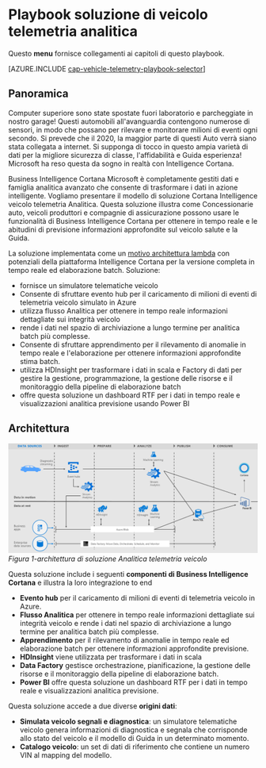 <properties 
    pageTitle="Playbook soluzione di veicolo telemetria analitica | Microsoft Azure" 
    description="Utilizzare le funzionalità di Business Intelligence Cortana per ottenere in tempo reale e stima approfondimenti sulla veicolo salute e favorire abitudini." 
    services="machine-learning" 
    documentationCenter="" 
    authors="bradsev" 
    manager="jhubbard" 
    editor="cgronlun" />

<tags 
    ms.service="machine-learning" 
    ms.workload="data-services" 
    ms.tgt_pltfrm="na" 
    ms.devlang="na" 
    ms.topic="article" 
    ms.date="09/12/2016" 
    ms.author="bradsev" />


# <a name="vehicle-telemetry-analytics-solution-playbook"></a>Playbook soluzione di veicolo telemetria analitica

Questo **menu** fornisce collegamenti ai capitoli di questo playbook. 

[AZURE.INCLUDE [cap-vehicle-telemetry-playbook-selector](../../includes/cap-vehicle-telemetry-playbook-selector.md)]

## <a name="overview"></a>Panoramica
Computer superiore sono state spostate fuori laboratorio e parcheggiate in nostro garage! Questi automobili all'avanguardia contengono numerose di sensori, in modo che possano per rilevare e monitorare milioni di eventi ogni secondo. Si prevede che il 2020, la maggior parte di questi Auto verrà siano stata collegata a internet. Si supponga di tocco in questo ampia varietà di dati per la migliore sicurezza di classe, l'affidabilità e Guida esperienza! Microsoft ha reso questa da sogno in realtà con Intelligence Cortana.

Business Intelligence Cortana Microsoft è completamente gestiti dati e famiglia analitica avanzato che consente di trasformare i dati in azione intelligente. Vogliamo presentare il modello di soluzione Cortana Intelligence veicolo telemetria Analitica. Questa soluzione illustra come Concessionarie auto, veicoli produttori e compagnie di assicurazione possono usare le funzionalità di Business Intelligence Cortana per ottenere in tempo reale e le abitudini di previsione informazioni approfondite sul veicolo salute e la Guida. 

La soluzione implementata come un [motivo architettura lambda](https://en.wikipedia.org/wiki/Lambda_architecture) con potenziali della piattaforma Intelligence Cortana per la versione completa in tempo reale ed elaborazione batch. Soluzione: 

- fornisce un simulatore telematiche veicolo
- Consente di sfruttare evento hub per il caricamento di milioni di eventi di telemetria veicolo simulato in Azure 
- utilizza flusso Analitica per ottenere in tempo reale informazioni dettagliate sui integrità veicolo
-  rende i dati nel spazio di archiviazione a lungo termine per analitica batch più complesse. 
- Consente di sfruttare apprendimento per il rilevamento di anomalie in tempo reale e l'elaborazione per ottenere informazioni approfondite stima batch.
- utilizza HDInsight per trasformare i dati in scala e Factory di dati per gestire la gestione, programmazione, la gestione delle risorse e il monitoraggio della pipeline di elaborazione batch 
- offre questa soluzione un dashboard RTF per i dati in tempo reale e visualizzazioni analitica previsione usando Power BI

## <a name="architecture"></a>Architettura

![](./media/cortana-analytics-playbook-vehicle-telemetry/fig1-vehicle-telemetry-annalytics-solution-architecture.png)
*Figura 1-architettura di soluzione Analitica telemetria veicolo*

Questa soluzione include i seguenti **componenti di Business Intelligence Cortana** e illustra la loro integrazione to end


- **Evento hub** per il caricamento di milioni di eventi di telemetria veicolo in Azure.
- **Flusso Analitica** per ottenere in tempo reale informazioni dettagliate sui integrità veicolo e rende i dati nel spazio di archiviazione a lungo termine per analitica batch più complesse.
- **Apprendimento** per il rilevamento di anomalie in tempo reale ed elaborazione batch per ottenere informazioni approfondite previsione.
- **HDInsight** viene utilizzata per trasformare i dati in scala
- **Data Factory** gestisce orchestrazione, pianificazione, la gestione delle risorse e il monitoraggio della pipeline di elaborazione batch.
- **Power BI** offre questa soluzione un dashboard RTF per i dati in tempo reale e visualizzazioni analitica previsione.

Questa soluzione accede a due diverse **origini dati**: 

- **Simulata veicolo segnali e diagnostica**: un simulatore telematiche veicolo genera informazioni di diagnostica e segnala che corrisponde allo stato del veicolo e il modello di Guida in un determinato momento. 
- **Catalogo veicolo**: un set di dati di riferimento che contiene un numero VIN al mapping del modello.
